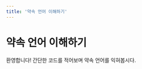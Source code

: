 ```yaml
---
title: '약속 언어 이해하기'
---
```


<script setup>
import CodeRunner from "../../docs-component/code-runner.vue"
</script>

# 약속 언어 이해하기

환영합니다! 간단한 코드를 적어보며 약속 언어를 익혀봅시다.
